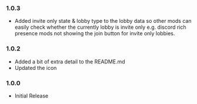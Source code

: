 ### 1.0.3

- Added invite only state & lobby type to the lobby data so other mods can easily check whether the currently lobby is invite only e.g. discord rich presence mods not showing the join button for invite only lobbies.

### 1.0.2

- Added a bit of extra detail to the README.md
- Updated the icon

### 1.0.0

- Initial Release
